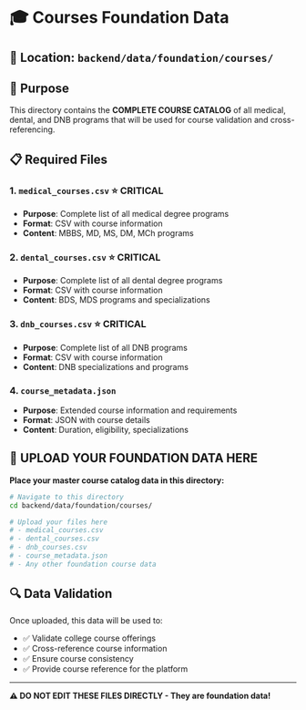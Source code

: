 # 🎓 **Courses Foundation Data**

## 📁 **Location**: `backend/data/foundation/courses/`

## 🎯 **Purpose**
This directory contains the **COMPLETE COURSE CATALOG** of all medical, dental, and DNB programs that will be used for course validation and cross-referencing.

## 📋 **Required Files**

### **1. `medical_courses.csv`** ⭐ **CRITICAL**
- **Purpose**: Complete list of all medical degree programs
- **Format**: CSV with course information
- **Content**: MBBS, MD, MS, DM, MCh programs

### **2. `dental_courses.csv`** ⭐ **CRITICAL**
- **Purpose**: Complete list of all dental degree programs
- **Format**: CSV with course information
- **Content**: BDS, MDS programs and specializations

### **3. `dnb_courses.csv`** ⭐ **CRITICAL**
- **Purpose**: Complete list of all DNB programs
- **Format**: CSV with course information
- **Content**: DNB specializations and programs

### **4. `course_metadata.json`**
- **Purpose**: Extended course information and requirements
- **Format**: JSON with course details
- **Content**: Duration, eligibility, specializations

## 🚨 **UPLOAD YOUR FOUNDATION DATA HERE**

**Place your master course catalog data in this directory:**

```bash
# Navigate to this directory
cd backend/data/foundation/courses/

# Upload your files here
# - medical_courses.csv
# - dental_courses.csv
# - dnb_courses.csv
# - course_metadata.json
# - Any other foundation course data
```

## 🔍 **Data Validation**
Once uploaded, this data will be used to:
- ✅ Validate college course offerings
- ✅ Cross-reference course information
- ✅ Ensure course consistency
- ✅ Provide course reference for the platform

---

**⚠️ DO NOT EDIT THESE FILES DIRECTLY - They are foundation data!**
